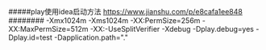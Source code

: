 

#####play使用idea启动方法
https://www.jianshu.com/p/e8cafa1ee848
########
-Xmx1024m -Xms1024m -XX:PermSize=256m -XX:MaxPermSize=512m -XX:-UseSplitVerifier -Xdebug -Dplay.debug=yes -Dplay.id=test -Dapplication.path="."
